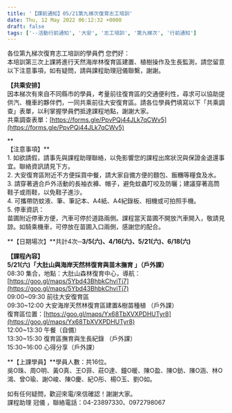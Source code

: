 ```yaml
---
title: '【課前通知】05/21第九梯次復育志工培訓'
date: Thu, 12 May 2022 06:12:32 +0000
draft: false
tags: ['--活動行前通知', '大安', '志工培訓', '第九梯次', '行前通知']
---
```


各位第九梯次復育志工培訓的學員們 您們好：  
本培訓第三次上課將進行天然海岸林復育區建置、植樹操作及生長監測，請您留意以下注意事項，如有疑問，請與課程助理冠儀聯繫，謝謝。

**【共乘安排】**  
因本梯次有來自不同縣市的學員，考量前往復育區的交通便利性，尋求可以協助提供汽、機車的夥伴們，一同共乘前往大安復育區。請各位學員們填寫以下「共乘調查」表單，以利掌握學員們抵達課程地點，謝謝大家。  
共乘調查表單：[https://forms.gle/PpvPQj44JLk7qCWv5](https://forms.gle/PpvPQj44JLk7qCWv5)

**  
【注意事項】**  
1\. 如欲請假，請事先與課程助理聯絡，以免影響您的課程出席狀況與保證金退還事宜。聯絡資訊請見下方。  
2\. 大安復育區附近不方便採買中餐，請大家自備方便的麵包、飯糰等糧食及水。  
3\. 請穿著適合戶外活動的長袖衣褲、帽子，避免蚊蟲叮咬及防曬；建議穿著高筒鞋子或雨鞋，以免鞋子進沙。  
4\. 可攜帶防蚊液、筆、筆記本、A4紙、A4紀錄板、相機或可拍照手機。  
5\. 停車資訊：  
苗圃附近停車方便，汽車可停於道路兩側。課程當天苗圃不開放汽車開入，敬請見諒。如騎乘機車，可停放在苗圃入口兩側，感謝您的配合。

**【日期場次】**共計4次─**3/5(六)、4/16(六)、5/21(六)、6/18(六)**

**【課程內容】**  
****5/21(六)「大肚山與海岸天然林復育與苗木撫育 」（戶外課）****  
08:30 集合，地點：大肚山森林復育中心，導航：[https://goo.gl/maps/5Ybd43BhbkChviTj7](https://goo.gl/maps/5Ybd43BhbkChviTj7)  
09:00~09:30 前往大安復育區  
09:30~12:00 大安海岸天然林復育區建置&樹苗種植 （戶外課）  
復育區位置：[https://goo.gl/maps/Yx68TbXVXPDHUTyr8](https://goo.gl/maps/Yx68TbXVXPDHUTyr8)  
12:00~13:30 午餐（自備）  
13:30~15:30 復育區撫育與生長紀錄 （戶外課）  
15:30~16:00 心得分享（戶外課）  

**【上課學員】**學員人數：共16位。  
吳O珠、周O明、黃O真、王O菲、莊O達、鐘O暖、陳O盈、陳O鈁、陳O涵、林O鴻、曾O瑜、謝O峻、陳O慶、紀O彤、楊O玉、劉O如。

如有任何疑問，歡迎來電/來信確認！謝謝大家。  
課程助理 冠儀 ，聯絡電話：04-23897330、0972798067